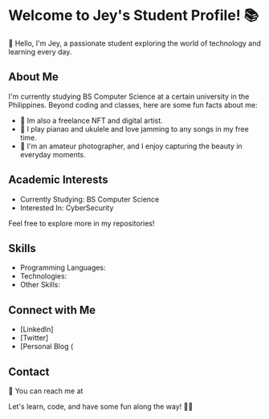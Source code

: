 # Welcome to Jey's Student Profile! 📚

👋 Hello, I'm Jey, a passionate student exploring the world of technology and learning every day.

## About Me

I'm currently studying BS Computer Science at a certain university in the Philippines. Beyond coding and classes, here are some fun facts about me:

- 🚀 Im also a freelance NFT and digital artist.
- 🎸 I play pianao and ukulele and love jamming to any songs in my free time.
- 📸 I'm an amateur photographer, and I enjoy capturing the beauty in everyday moments.

## Academic Interests

- Currently Studying: BS Computer Science
- Interested In: CyberSecurity

Feel free to explore more in my repositories!

## Skills

- Programming Languages: 
- Technologies: 
- Other Skills: 

## Connect with Me

- [LinkedIn]
- [Twitter]
- [Personal Blog (

## Contact

📧 You can reach me at 

Let's learn, code, and have some fun along the way! 🚀🎉
